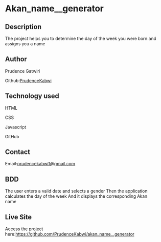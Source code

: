 # Akan_name__generator

 ## Description 
 The project helps you to determine the day of the week you were born and assigns you a name

 ## Author

 Prudence Gatwiri

 Github:[PrudenceKabwi](https://github.com/PrudenceKabwi)

 ## Technology used
 HTML

 CSS

 Javascript
 
 GitHub

 ## Contact
 Email:prudencekabwi1@gmail.com

## BDD
The user enters a valid date and selects a gender
Then the application calculates the day of the week
And it displays the corresponding Akan name

## Live Site
 Access the project here:https://github.com/PrudenceKabwi/akan_name__generator